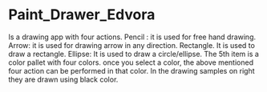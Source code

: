 # Paint_Drawer_Edvora
Is a drawing app with four actions. 
Pencil : it is used for free hand drawing.
Arrow: it is used for drawing arrow in any direction. 
Rectangle. It is used to draw a rectangle. 
Ellipse: It is used to draw a circle/ellipse. 
The 5th item is a color pallet with four colors. once you select a color, the above mentioned four action can be performed in that color.
In the drawing samples on right they are drawn using black color.


